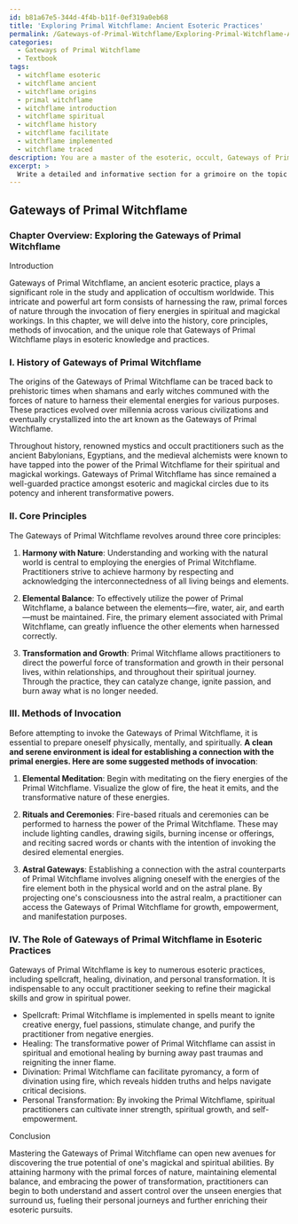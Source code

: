 ```yaml
---
id: b81a67e5-344d-4f4b-b11f-0ef319a0eb68
title: 'Exploring Primal Witchflame: Ancient Esoteric Practices'
permalink: /Gateways-of-Primal-Witchflame/Exploring-Primal-Witchflame-Ancient-Esoteric-Practices/
categories:
  - Gateways of Primal Witchflame
  - Textbook
tags:
  - witchflame esoteric
  - witchflame ancient
  - witchflame origins
  - primal witchflame
  - witchflame introduction
  - witchflame spiritual
  - witchflame history
  - witchflame facilitate
  - witchflame implemented
  - witchflame traced
description: You are a master of the esoteric, occult, Gateways of Primal Witchflame and education, you have written many textbooks on the subject in ways that provide students with rich and deep understanding of the subject. You are being asked to write textbook-like sections on a topic and you do it with full context, explainability, and reliability in accuracy to the true facts of the topic at hand, in a textbook style that a student would easily be able to learn from, in a rich, engaging, and contextual way. Always include relevant context (such as formulas and history), related concepts, and in a way that someone can gain deep insights from.
excerpt: > 
  Write a detailed and informative section for a grimoire on the topic of Gateways of Primal Witchflame, covering its history, core principles, methods of invocation, and the role it plays in the esoteric practices. Ensure that the content is accessible and engaging for a student wishing to gain deep insights and understanding of this occult domain.
---
```


## Gateways of Primal Witchflame

### Chapter Overview: Exploring the Gateways of Primal Witchflame

Introduction

Gateways of Primal Witchflame, an ancient esoteric practice, plays a significant role in the study and application of occultism worldwide. This intricate and powerful art form consists of harnessing the raw, primal forces of nature through the invocation of fiery energies in spiritual and magickal workings. In this chapter, we will delve into the history, core principles, methods of invocation, and the unique role that Gateways of Primal Witchflame plays in esoteric knowledge and practices.

### I. History of Gateways of Primal Witchflame

The origins of the Gateways of Primal Witchflame can be traced back to prehistoric times when shamans and early witches communed with the forces of nature to harness their elemental energies for various purposes. These practices evolved over millennia across various civilizations and eventually crystallized into the art known as the Gateways of Primal Witchflame.

Throughout history, renowned mystics and occult practitioners such as the ancient Babylonians, Egyptians, and the medieval alchemists were known to have tapped into the power of the Primal Witchflame for their spiritual and magickal workings. Gateways of Primal Witchflame has since remained a well-guarded practice amongst esoteric and magickal circles due to its potency and inherent transformative powers.

### II. Core Principles

The Gateways of Primal Witchflame revolves around three core principles:

1. **Harmony with Nature**: Understanding and working with the natural world is central to employing the energies of Primal Witchflame. Practitioners strive to achieve harmony by respecting and acknowledging the interconnectedness of all living beings and elements.

2. **Elemental Balance**: To effectively utilize the power of Primal Witchflame, a balance between the elements—fire, water, air, and earth—must be maintained. Fire, the primary element associated with Primal Witchflame, can greatly influence the other elements when harnessed correctly. 

3. **Transformation and Growth**: Primal Witchflame allows practitioners to direct the powerful force of transformation and growth in their personal lives, within relationships, and throughout their spiritual journey. Through the practice, they can catalyze change, ignite passion, and burn away what is no longer needed.

### III. Methods of Invocation

Before attempting to invoke the Gateways of Primal Witchflame, it is essential to prepare oneself physically, mentally, and spiritually. **A clean and serene environment is ideal for establishing a connection with the primal energies. Here are some suggested methods of invocation**:

1. **Elemental Meditation**: Begin with meditating on the fiery energies of the Primal Witchflame. Visualize the glow of fire, the heat it emits, and the transformative nature of these energies. 

2. **Rituals and Ceremonies**: Fire-based rituals and ceremonies can be performed to harness the power of the Primal Witchflame. These may include lighting candles, drawing sigils, burning incense or offerings, and reciting sacred words or chants with the intention of invoking the desired elemental energies. 

3. **Astral Gateways**: Establishing a connection with the astral counterparts of Primal Witchflame involves aligning oneself with the energies of the fire element both in the physical world and on the astral plane. By projecting one's consciousness into the astral realm, a practitioner can access the Gateways of Primal Witchflame for growth, empowerment, and manifestation purposes.

### IV. The Role of Gateways of Primal Witchflame in Esoteric Practices

Gateways of Primal Witchflame is key to numerous esoteric practices, including spellcraft, healing, divination, and personal transformation. It is indispensable to any occult practitioner seeking to refine their magickal skills and grow in spiritual power.

- Spellcraft: Primal Witchflame is implemented in spells meant to ignite creative energy, fuel passions, stimulate change, and purify the practitioner from negative energies.
- Healing: The transformative power of Primal Witchflame can assist in spiritual and emotional healing by burning away past traumas and reigniting the inner flame.
- Divination: Primal Witchflame can facilitate pyromancy, a form of divination using fire, which reveals hidden truths and helps navigate critical decisions.
- Personal Transformation: By invoking the Primal Witchflame, spiritual practitioners can cultivate inner strength, spiritual growth, and self-empowerment.

Conclusion

Mastering the Gateways of Primal Witchflame can open new avenues for discovering the true potential of one's magickal and spiritual abilities. By attaining harmony with the primal forces of nature, maintaining elemental balance, and embracing the power of transformation, practitioners can begin to both understand and assert control over the unseen energies that surround us, fueling their personal journeys and further enriching their esoteric pursuits.
